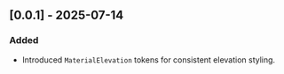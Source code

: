 ## [0.0.1] - 2025-07-14

### Added

- Introduced `MaterialElevation` tokens for consistent elevation styling.
